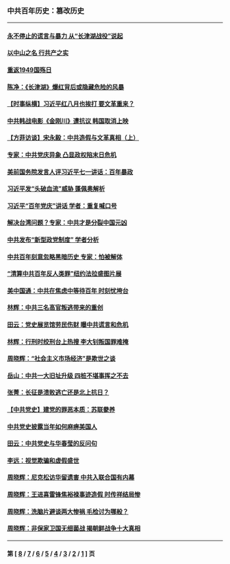 ### 中共百年历史：篡改历史
---
#### [永不停止的谎言与暴力 从“长津湖战役”说起](../../pages/nf1176115/n13494094.md?05140430) 
#### [以中山之名 行共产之实](../../pages/nf1176115/n13346437.md?05140430) 
#### [重返1949国殇日](../../pages/nf1176115/n13346372.md?05140430) 
#### [陈净：《长津湖》爆红背后或隐藏危险的风暴](../../pages/nf1176115/n13314364.md?05140430) 
#### [【时事纵横】习近平红八月也挨打 要文革重来？](../../pages/nf1176115/n13231393.md?05140430) 
#### [中共韩战电影《金刚川》遭抗议 韩国取消上映](../../pages/nf1176115/n13219114.md?05140430) 
#### [【方菲访谈】宋永毅：中共造假与文革真相（上）](../../pages/nf1176115/n13200760.md?05140430) 
#### [专家：中共党庆异象 凸显政权陷末日危机](../../pages/nf1176115/n13067084.md?05140430) 
#### [美前国务院发言人评习近平七一讲话：百年暴政](../../pages/nf1176115/n13066986.md?05140430) 
#### [习近平发“头破血流”威胁 蓬佩奥解析](../../pages/nf1176115/n13063604.md?05140430) 
#### [习近平“百年党庆”讲话 学者：重复喊口号](../../pages/nf1176115/n13061411.md?05140430) 
#### [解决台湾问题？专家：中共才是分裂中国元凶](../../pages/nf1176115/n13060811.md?05140430) 
#### [中共发布“新型政党制度” 学者分析](../../pages/nf1176115/n13056354.md?05140430) 
#### [中共百年刻意忽略黑暗历史 专家：怕被解体](../../pages/nf1176115/n13056056.md?05140430) 
#### [“清算中共百年反人类罪”纽约法拉盛图片展](../../pages/nf1176115/n13052220.md?05140430) 
#### [美中国通：中共在焦虑中等待百年 时刻忧垮台](../../pages/nf1176115/n13048820.md?05140430) 
#### [林辉：中共三名高官叛逃带来的重创](../../pages/nf1176115/n13035206.md?05140430) 
#### [田云：党史展览馆劳民伤财 曝中共谎言和危机](../../pages/nf1176115/n13033900.md?05140430) 
#### [林辉：行刑时绞刑台上热搜 李大钊叛国罪难掩](../../pages/nf1176115/n13031965.md?05140430) 
#### [周晓辉：“社会主义市场经济”是欺世之谈](../../pages/nf1176115/n13024090.md?05140430) 
#### [岳山：中共一大旧址升级 四桩不堪事挥之不去](../../pages/nf1176115/n13021697.md?05140430) 
#### [张菁：长征是溃败逃亡还是北上抗日？](../../pages/nf1176115/n13020585.md?05140430) 
#### [【中共党史】建党的罪恶本质：苏联豢养](../../pages/nf1176115/n13011888.md?05140430) 
#### [中共党史披露当年如何麻痹美国人](../../pages/nf1176115/n12966400.md?05140430) 
#### [田云：中共党史与华春莹的反问句](../../pages/nf1176115/n12765178.md?05140430) 
#### [李远：视觉欺骗和虚假盛世](../../pages/nf1176115/n12993376.md?05140430) 
#### [周晓辉：尼克松访华留遗害 中共入联合国有内幕](../../pages/nf1176115/n12991422.md?05140430) 
#### [周晓辉：王进喜雷锋焦裕禄事迹造假 时传祥结局惨](../../pages/nf1176115/n12985497.md?05140430) 
#### [周晓辉：洗脑片避谈两大惨祸 毛检讨为哪般？](../../pages/nf1176115/n12971285.md?05140430) 
#### [周晓辉：非保家卫国无细菌战 揭朝鲜战争十大真相](../../pages/nf1176115/n12954161.md?05140430) 

---
#### 第 [ [8](./8.md?05140430) / [7](./7.md?05140430) / [6](./6.md?05140430) / [5](./5.md?05140430) / [4](./4.md?05140430) / [3](./3.md?05140430) / [2](./2.md?05140430) / [1](./1.md?05140430) ] 页
